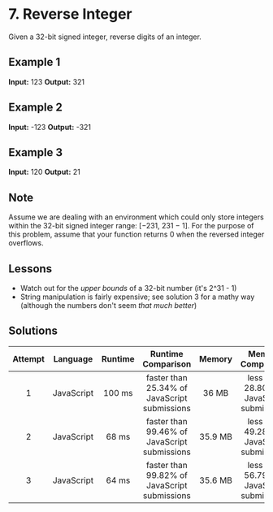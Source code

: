 # 7. Reverse Integer

Given a 32-bit signed integer, reverse digits of an integer.

## Example 1

**Input:** 123
**Output:** 321

## Example 2

**Input:** -123
**Output:** -321

## Example 3

**Input:** 120
**Output:** 21

## Note

Assume we are dealing with an environment which could only store integers within the 32-bit signed integer range: [−231,  231 − 1]. For the purpose of this problem, assume that your function returns 0 when the reversed integer overflows.

## Lessons

- Watch out for the _upper bounds_ of a 32-bit number (it's 2^31 - 1)
- String manipulation is fairly expensive; see solution 3 for a mathy way (although the numbers don't seem _that much better_)

## Solutions

|Attempt|Language|Runtime|Runtime Comparison|Memory|Memory Comparison|
|:-:|:-:|:-:|:-:|:-:|:-:|
|1|JavaScript|100 ms|faster than 25.34% of JavaScript submissions|36 MB|less than 28.80% of JavaScript submissions|
|2|JavaScript|68 ms|faster than 99.46% of JavaScript submissions|35.9 MB|less than 49.28% of JavaScript submissions|
|3|JavaScript|64 ms|faster than 99.82% of JavaScript submissions|35.6 MB|less than 56.79% of JavaScript submissions|

